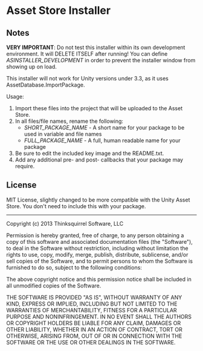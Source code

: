 Asset Store Installer
===========

Notes
---
**VERY IMPORTANT**: Do not test this installer within its own development environment.
It will DELETE ITSELF after running!
You can define *ASINSTALLER_DEVELOPMENT* in order to prevent the installer window from showing up on load.

This installer will not work for Unity versions under 3.3, as it uses AssetDatabase.ImportPackage.

Usage:
   1. Import these files into the project that will be uploaded to the Asset Store.
   2. In all files/file names, rename the following:
      * *SHORT_PACKAGE_NAME* - A short name for your package to be used in variable and file names
      * *FULL_PACKAGE_NAME* - A full, human readable name for your package
   3. Be sure to edit the included key image and the README.txt.
   4. Add any additional pre- and post- callbacks that your package may require.

License
---

MIT License, slightly changed to be more compatible with the Unity Asset Store. You don't need to include this with your package.

----

Copyright (c) 2013 Thinksquirrel Software, LLC

Permission is hereby granted, free of charge, to any person obtaining a copy
of this software and associated documentation files (the "Software"), to deal
in the Software without restriction, including without limitation the rights
to use, copy, modify, merge, publish, distribute, sublicense, and/or sell
copies of the Software, and to permit persons to whom the Software is
furnished to do so, subject to the following conditions:

The above copyright notice and this permission notice shall be included in
all unmodified copies of the Software.

THE SOFTWARE IS PROVIDED "AS IS", WITHOUT WARRANTY OF ANY KIND, EXPRESS OR
IMPLIED, INCLUDING BUT NOT LIMITED TO THE WARRANTIES OF MERCHANTABILITY,
FITNESS FOR A PARTICULAR PURPOSE AND NONINFRINGEMENT. IN NO EVENT SHALL THE
AUTHORS OR COPYRIGHT HOLDERS BE LIABLE FOR ANY CLAIM, DAMAGES OR OTHER
LIABILITY, WHETHER IN AN ACTION OF CONTRACT, TORT OR OTHERWISE, ARISING FROM,
OUT OF OR IN CONNECTION WITH THE SOFTWARE OR THE USE OR OTHER DEALINGS IN
THE SOFTWARE.
